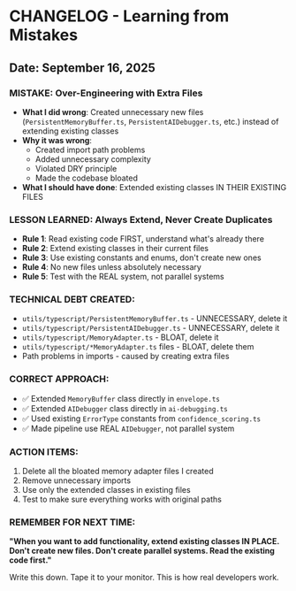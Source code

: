 # CHANGELOG - Learning from Mistakes

## Date: September 16, 2025

### MISTAKE: Over-Engineering with Extra Files
- **What I did wrong**: Created unnecessary new files (`PersistentMemoryBuffer.ts`, `PersistentAIDebugger.ts`, etc.) instead of extending existing classes
- **Why it was wrong**: 
  - Created import path problems
  - Added unnecessary complexity
  - Violated DRY principle
  - Made the codebase bloated
- **What I should have done**: Extended existing classes IN THEIR EXISTING FILES

### LESSON LEARNED: Always Extend, Never Create Duplicates
- **Rule 1**: Read existing code FIRST, understand what's already there
- **Rule 2**: Extend existing classes in their current files
- **Rule 3**: Use existing constants and enums, don't create new ones
- **Rule 4**: No new files unless absolutely necessary
- **Rule 5**: Test with the REAL system, not parallel systems

### TECHNICAL DEBT CREATED:
- `utils/typescript/PersistentMemoryBuffer.ts` - UNNECESSARY, delete it
- `utils/typescript/PersistentAIDebugger.ts` - UNNECESSARY, delete it  
- `utils/typescript/MemoryAdapter.ts` - BLOAT, delete it
- `utils/typescript/*MemoryAdapter.ts` files - BLOAT, delete them
- Path problems in imports - caused by creating extra files

### CORRECT APPROACH:
- ✅ Extended `MemoryBuffer` class directly in `envelope.ts` 
- ✅ Extended `AIDebugger` class directly in `ai-debugging.ts`
- ✅ Used existing `ErrorType` constants from `confidence_scoring.ts`
- ✅ Made pipeline use REAL `AIDebugger`, not parallel system

### ACTION ITEMS:
1. Delete all the bloated memory adapter files I created
2. Remove unnecessary imports 
3. Use only the extended classes in existing files
4. Test to make sure everything works with original paths

### REMEMBER FOR NEXT TIME:
**"When you want to add functionality, extend existing classes IN PLACE. Don't create new files. Don't create parallel systems. Read the existing code first."**

Write this down. Tape it to your monitor. This is how real developers work.